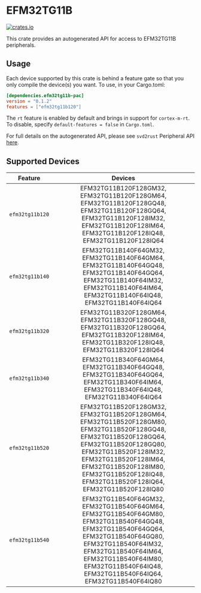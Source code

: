 # EFM32TG11B
    
[![crates.io](https://img.shields.io/crates/v/efm32tg11b-pac?label=efm32tg11b)](https://crates.io/crates/efm32tg11b-pac)

This crate provides an autogenerated API for access to EFM32TG11B peripherals.

## Usage

Each device supported by this crate is behind a feature gate so that you only
compile the device(s) you want. To use, in your Cargo.toml:

```toml
[dependencies.efm32tg11b-pac]
version = "0.1.2"
features = ["efm32tg11b120"]
```

The `rt` feature is enabled by default and brings in support for `cortex-m-rt`.
To disable, specify `default-features = false` in `Cargo.toml`.

For full details on the autogenerated API, please see `svd2rust` Peripheral API [here].

[here]: https://docs.rs/svd2rust/0.28.0/svd2rust/#peripheral-api

## Supported Devices
| Feature | Devices |
|:-----:|:-------:|
|`efm32tg11b120`|EFM32TG11B120F128GM32, EFM32TG11B120F128GM64, EFM32TG11B120F128GQ48, EFM32TG11B120F128GQ64, EFM32TG11B120F128IM32, EFM32TG11B120F128IM64, EFM32TG11B120F128IQ48, EFM32TG11B120F128IQ64|
|`efm32tg11b140`|EFM32TG11B140F64GM32, EFM32TG11B140F64GM64, EFM32TG11B140F64GQ48, EFM32TG11B140F64GQ64, EFM32TG11B140F64IM32, EFM32TG11B140F64IM64, EFM32TG11B140F64IQ48, EFM32TG11B140F64IQ64|
|`efm32tg11b320`|EFM32TG11B320F128GM64, EFM32TG11B320F128GQ48, EFM32TG11B320F128GQ64, EFM32TG11B320F128IM64, EFM32TG11B320F128IQ48, EFM32TG11B320F128IQ64|
|`efm32tg11b340`|EFM32TG11B340F64GM64, EFM32TG11B340F64GQ48, EFM32TG11B340F64GQ64, EFM32TG11B340F64IM64, EFM32TG11B340F64IQ48, EFM32TG11B340F64IQ64|
|`efm32tg11b520`|EFM32TG11B520F128GM32, EFM32TG11B520F128GM64, EFM32TG11B520F128GM80, EFM32TG11B520F128GQ48, EFM32TG11B520F128GQ64, EFM32TG11B520F128GQ80, EFM32TG11B520F128IM32, EFM32TG11B520F128IM64, EFM32TG11B520F128IM80, EFM32TG11B520F128IQ48, EFM32TG11B520F128IQ64, EFM32TG11B520F128IQ80|
|`efm32tg11b540`|EFM32TG11B540F64GM32, EFM32TG11B540F64GM64, EFM32TG11B540F64GM80, EFM32TG11B540F64GQ48, EFM32TG11B540F64GQ64, EFM32TG11B540F64GQ80, EFM32TG11B540F64IM32, EFM32TG11B540F64IM64, EFM32TG11B540F64IM80, EFM32TG11B540F64IQ48, EFM32TG11B540F64IQ64, EFM32TG11B540F64IQ80|
